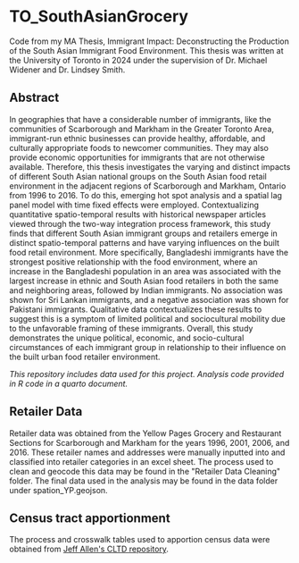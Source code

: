 # TO_SouthAsianGrocery
Code from my MA Thesis, Immigrant Impact: Deconstructing the Production of the South Asian Immigrant Food Environment. This thesis was written at the University of Toronto in 2024 under the supervision of Dr. Michael Widener and Dr. Lindsey Smith.

## Abstract
In geographies that have a considerable number of immigrants, like the communities of Scarborough and Markham in the Greater Toronto Area, immigrant-run ethnic businesses can provide healthy, affordable, and culturally appropriate foods to newcomer communities. They may also provide economic opportunities for immigrants that are not otherwise available. Therefore, this thesis investigates the varying and distinct impacts of different South Asian national groups on the South Asian food retail environment in the adjacent regions of Scarborough and Markham, Ontario from 1996 to 2016. To do this, emerging hot spot analysis and a spatial lag panel model with time fixed effects were employed. Contextualizing quantitative spatio-temporal results with historical newspaper articles viewed through the two-way integration process framework, this study finds that different South Asian immigrant groups and retailers emerge in distinct spatio-temporal patterns and have varying influences on the built food retail environment. More specifically, Bangladeshi immigrants have the strongest positive relationship with the food environment, where an increase in the Bangladeshi population in an area was associated with the largest increase in ethnic and South Asian food retailers in both the same and neighboring areas, followed by Indian immigrants. No association was shown for Sri Lankan immigrants, and a negative association was shown for Pakistani immigrants. Qualitative data contextualizes these results to suggest this is a symptom of limited political and sociocultural mobility due to the unfavorable framing of these immigrants. Overall, this study demonstrates the unique political, economic, and socio-cultural circumstances of each immigrant group in relationship to their influence on the built urban food retailer environment. 

*This repository includes data used for this project. Analysis code provided in R code in a quarto document.*

## Retailer Data
Retailer data was obtained from the Yellow Pages Grocery and Restaurant Sections for Scarborough and Markham for the years 1996, 2001, 2006, and 2016. These retailer names and addresses were manually inputted into and classified into retailer categories in an excel sheet. The process used to clean and geocode this data may be found in the "Retailer Data Cleaning" folder. The final data used in the analysis may be found in the data folder under spation_YP.geojson.

## Census tract apportionment
The process and crosswalk tables used to apportion census data were obtained from [Jeff Allen's CLTD repository](https://github.com/jamaps/CLTD/tree/master).
